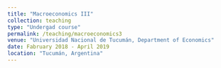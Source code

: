 ```yaml
---
title: "Macroeconomics III"
collection: teaching
type: "Undergad course"
permalink: /teaching/macroeconomics3
venue: "Universidad Nacional de Tucumán, Department of Economics"
date: Fabruary 2018 - April 2019
location: "Tucumán, Argentina"
---
```

